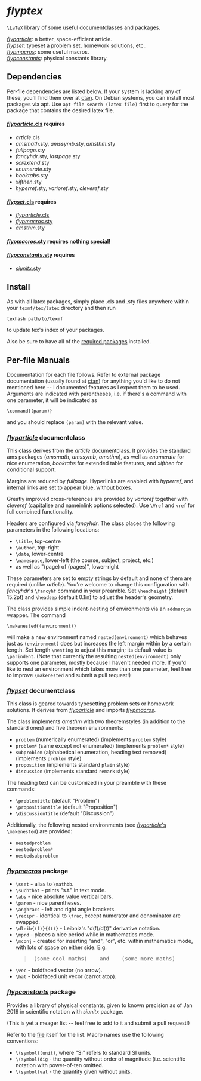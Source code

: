 # *flyptex*
`\LaTeX` library of some useful documentclasses and packages.

[*flyparticle*](#flyparticle-documentclass): a better, space-efficient article.  
[*flypset*](#flypset-documentclass): typeset a problem set, homework solutions, etc..  
[*flypmacros*](#flypmacros-package): some useful macros.  
[*flypconstants*](#flypconstants-package): physical constants library.


## Dependencies

Per-file dependencies are listed below. If your system is lacking any of these, you'll find them over at [ctan](https://ctan.org). On Debian systems, you can install most packages via apt. Use `apt-file search (latex file)` first to query for the package that contains the desired latex file.

#### [*flyparticle*.cls](flyparticle.cls) requires
* *article*.cls
* *amsmath*.sty, *amssymb*.sty, *amsthm*.sty
* *fullpage*.sty
* *fancyhdr*.sty, *lastpage*.sty
* *scrextend*.sty
* *enumerate*.sty
* *booktabs*.sty
* *xifthen*.sty
* *hyperref*.sty, *varioref*.sty, *cleveref*.sty

#### [*flypset*.cls](flypset.cls) requires
* [*flyparticle*.cls](flyparticle.cls)
* [*flypmacros*.sty](flypmacros.sty)
* *amsthm*.sty

#### [*flypmacros*.sty](flypmacros.sty) requires nothing special!

#### [*flypconstants*.sty](flypconstants.sty) requires
* *siunitx*.sty


## Install

As with all latex packages, simply place .cls and .sty files anywhere within your `texmf/tex/latex` directory and then run

    texhash path/to/texmf

to update tex's index of your packages.

Also be sure to have all of the [required packages](#Dependencies) installed.


## Per-file Manuals

Documentation for each file follows. Refer to external package documentation (usually found at [ctan](https://ctan.org)) for anything you'd like to do not mentioned here -- I documented features as I expect them to be used. Arguments are indicated with parentheses, i.e. if there's a command with one parameter, it will be indicated as

    \command{(param)}

and you should replace `(param)` with the relevant value.

### [*flyparticle*](flyparticle.cls) documentclass

This class derives from the *article* documentclass. It provides the standard ams packages (*amsmath*, *amssymb*, *amsthm*), as well as *enumerate* for nice enumeration, *booktabs* for extended table features, and *xifthen* for conditional support.

Margins are reduced by *fullpage*. Hyperlinks are enabled with *hyperref*, and internal links are set to appear blue, without boxes.

Greatly improved cross-references are provided by *varioref* together with *cleveref* (capitalise and nameinlink options selected). Use `\Vref` and `vref` for full combined functionality.

Headers are configured via *fancyhdr*. The class places the following parameters in the following locations:
* `\title`, top-centre
* `\author`, top-right
* `\date`, lower-centre
* `\namespace`, lower-left (the course, subject, project, etc.)
* as well as "(page) of (pages)", lower-right

These parameters are set to empty strings by default and none of them are required (unlike *article*). You're welcome to change this configuration with *fancyhdr*'s `\fancyhf` command in your preamble. Set `\headheight` (default 15.2pt) and `\headsep` (default 0.1in) to adjust the header's geometry.

The class provides simple indent-nesting of environments via an `addmargin` wrapper. The command

    \makenested{(environment)}

will make a new environment named `nested(environment)` which behaves just as `(environment)` does but increases the left margin within by a certain length. Set length `\nesting` to adjust this margin; its default value is `\parindent`. (Note that currently the resulting `nested(environment)` only supports one parameter, mostly because I haven't needed more. If you'd like to nest an environment which takes more than one parameter, feel free to improve `\makenested` and submit a pull request!)

### [*flypset*](flypset.cls) documentclass

This class is geared towards typesetting problem sets or homework solutions. It derives from [*flyparticle*](#flyparticle-documentclass) and imports [*flypmacros*](#flypmacros-package).

The class implements *amsthm* with two theoremstyles (in addition to the standard ones) and five theorem environments:
* `problem` (numerically enumerated) (implements `problem` style)
* `problem*` (same except not enumerated) (implements `problem*` style)
* `subproblem` (alphabetical enumeration, heading text removed) (implements `problem` style)
* `proposition` (implements standard `plain` style)
* `discussion` (implements standard `remark` style)

The heading text can be customized in your preamble with these commands:
* `\problemtitle` (default "Problem")
* `\propositiontitle` (default "Proposition")
* `\discussiontitle` (default "Discussion")

Additionally, the following nested environments (see [*flyparticle*'s](#flyparticle-documentclass) `\makenested`) are provided:
* `nestedproblem`
* `nestedproblem*`
* `nestedsubproblem`

### [*flypmacros*](flypmacros.sty) package

* `\sset` - alias to `\mathbb`.
* `\suchthat` - prints "s.t." in text mode.
* `\abs` - nice absolute value vertical bars.
* `\paren` - nice parentheses.
* `\angbracs` - left and right angle brackets.
* `\recipr` - identical to `\frac`, except numerator and denominator are swapped.
* `\dleib{(f)}{(t)}` - Leibniz's "d(f)/d(t)" derivative notation.
* `\mprd` - places a nice period while in mathematics mode.
* `\mconj` - created for inserting "and", "or", etc. within mathematics mode, with lots of space on either side. E.g.
  > <pre> (some cool maths)    and    (some more maths) </pre>
* `\vec` - boldfaced vector (no arrow).
* `\hat` - boldfaced unit vecor (carrot atop).

### [*flypconstants*](flypconstants.sty) package

Provides a library of physical constants, given to known precision as of Jan 2019 in scientific notation with *siunitx* package.

(This is yet a meager list -- feel free to add to it and submit a pull request!)

Refer to the [file](flypconstants.sty) itself for the list. Macro names use the following conventions:
* `\(symbol)(unit)`, where "SI" refers to standard SI units.
* `\(symbol)dig` - the quantity without order of magnitude (i.e. scientific notation with power-of-ten omitted.
* `\(symbol)val` - the quantity given without units.
